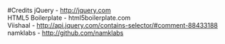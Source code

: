 #Credits
jQuery - http://jquery.com  
HTML5 Boilerplate - html5boilerplate.com  
Viishaal - http://api.jquery.com/contains-selector/#comment-88433188  
namklabs - http://github.com/namklabs  
